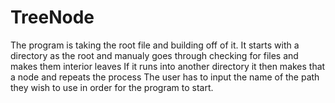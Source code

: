 # TreeNode
The program is taking the root file and building off of it. 
It starts with a directory as the root and manualy goes through checking for files and makes them interior leaves 
If it runs into another directory it then makes that a node and repeats the process
The user has to input the name of the path they wish to use in order for the program to start.
